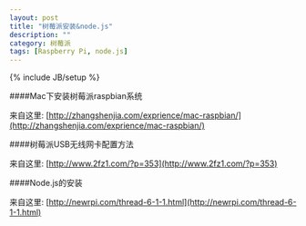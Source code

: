 ```yaml
---
layout: post
title: "树莓派安装&node.js"
description: ""
category: 树莓派
tags: [Raspberry Pi, node.js]
---
```

{% include JB/setup %}

####Mac下安装树莓派raspbian系统

来自这里: [http://zhangshenjia.com/exprience/mac-raspbian/](http://zhangshenjia.com/exprience/mac-raspbian/)


####树莓派USB无线网卡配置方法

来自这里: [http://www.2fz1.com/?p=353](http://www.2fz1.com/?p=353)


####Node.js的安装

来自这里: [http://newrpi.com/thread-6-1-1.html](http://newrpi.com/thread-6-1-1.html)



